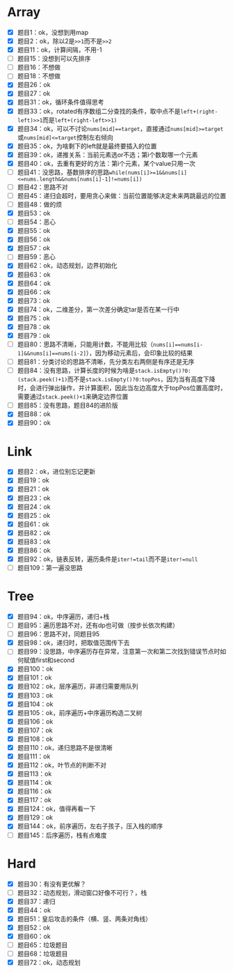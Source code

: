 # Array

* [x] 题目1：ok，没想到用map
* [x] 题目2：ok，除以2是`>>1`而不是`>>2`
* [x] 题目11：ok，计算间隔，不用-1
* [ ] 题目15：没想到可以先排序
* [ ] 题目16：不想做
* [ ] 题目18：不想做
* [x] 题目26：ok
* [x] 题目27：ok
* [x] 题目31：ok，循环条件值得思考
* [x] 题目33：ok，rotated有序数组二分查找的条件，取中点不是`left+(right-left)>>1`而是`left+(right-left>>1)`
* [x] 题目34：ok，可以不讨论`nums[mid]==target`，直接通过`nums[mid]>=target`或`nums[mid]<=target`控制左右倾向
* [x] 题目35：ok，为啥剩下的left就是最终要插入的位置
* [x] 题目39：ok，递推关系：当前元素选or不选；第i个数取哪一个元素
* [x] 题目40：ok，去重有更好的方法：第i个元素，某个value只用一次
* [ ] 题目41：没思路，基数排序的思路`while(nums[i]>=1&&nums[i]<=nums.length&&nums[nums[i]-1]!=nums[i])`
* [ ] 题目42：思路不对
* [ ] 题目45：递归会超时，要用贪心来做：当前位置能够决定未来两跳最远的位置
* [ ] 题目48：做的烦
* [x] 题目53：ok
* [ ] 题目54：恶心
* [x] 题目55：ok
* [x] 题目56：ok
* [x] 题目57：ok
* [ ] 题目59：恶心
* [x] 题目62：ok，动态规划，边界初始化
* [x] 题目63：ok
* [x] 题目64：ok
* [x] 题目66：ok
* [x] 题目73：ok
* [x] 题目74：ok，二维差分，第一次差分确定tar是否在某一行中
* [x] 题目75：ok
* [x] 题目78：ok
* [x] 题目79：ok
* [ ] 题目80：思路不清晰，只能用计数，不能用比较（`nums[i]==nums[i-1]&&nums[i]==nums[i-2]`），因为移动元素后，会印象比较的结果
* [ ] 题目81：分类讨论的思路不清晰，先分类左右两侧是有序还是无序
* [ ] 题目84：没有思路，计算长度的时候为啥是`stack.isEmpty()?0:(stack.peek()+1)`而不是`stack.isEmpty()?0:topPos`，因为当有高度下降时，会进行弹出操作，并计算面积，因此当左边高度大于topPos位置高度时，需要通过`stack.peek()+1`来确定边界位置
* [ ] 题目85：没有思路，题目84的进阶版
* [x] 题目88：ok
* [x] 题目90：ok

# Link

* [x] 题目2：ok，进位别忘记更新
* [x] 题目19：ok
* [x] 题目21：ok
* [x] 题目23：ok
* [x] 题目24：ok
* [x] 题目25：ok
* [x] 题目61：ok
* [x] 题目82：ok
* [x] 题目83：ok
* [x] 题目86：ok
* [x] 题目92：ok，链表反转，遍历条件是`iter!=tail`而不是`iter!=null`
* [ ] 题目109：第一遍没思路

# Tree

* [x] 题目94：ok，中序遍历，递归+栈
* [ ] 题目95：遍历思路不对，还有dp也可做（按步长依次构建）
* [ ] 题目96：思路不对，同题目95
* [x] 题目98：ok，递归时，把取值范围传下去
* [ ] 题目99：没思路，中序遍历存在异常，注意第一次和第二次找到错误节点时如何赋值first和second
* [x] 题目100：ok
* [x] 题目101：ok
* [x] 题目102：ok，层序遍历，非递归需要用队列
* [x] 题目103：ok
* [x] 题目104：ok
* [x] 题目105：ok，前序遍历+中序遍历构造二叉树
* [x] 题目106：ok
* [x] 题目107：ok
* [x] 题目108：ok
* [x] 题目110：ok，递归思路不是很清晰
* [x] 题目111：ok
* [x] 题目112：ok，叶节点的判断不对
* [x] 题目113：ok
* [x] 题目114：ok
* [x] 题目116：ok
* [x] 题目117：ok
* [x] 题目124：ok，值得再看一下
* [x] 题目129：ok
* [x] 题目144：ok，前序遍历，左右子孩子，压入栈的顺序
* [ ] 题目145：后序遍历，栈有点难度

# Hard

* [x] 题目30：有没有更优解？
* [ ] 题目32：动态规划，滑动窗口好像不可行？，栈
* [x] 题目37：递归
* [x] 题目44：ok
* [x] 题目51：皇后攻击的条件（横、竖、两条对角线）
* [x] 题目52：ok
* [x] 题目60：ok
* [ ] 题目65：垃圾题目
* [ ] 题目68：垃圾题目
* [x] 题目72：ok，动态规划